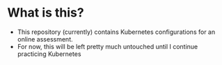 # What is this?
- This repository (currently) contains Kubernetes configurations for an online assessment.
- For now, this will be left pretty much untouched until I continue practicing Kubernetes